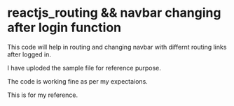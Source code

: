 # reactjs_routing && navbar changing after login function

This code will help in routing and changing navbar with differnt routing links after logged in.

I have uploded the sample file for reference purpose.

The code is working fine as per my expectaions.

This is for my reference.
